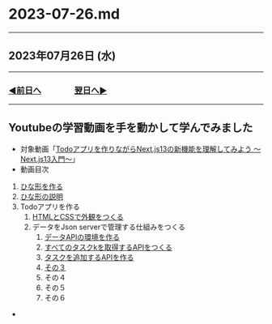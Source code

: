 # 2023-07-26.md

---

## 2023年07月26日 (水)

---

### [◀️前日へ](https://github.com/yuasys/chatty-journal/blob/main/2023/07/2023-07-25.md)&emsp;&emsp;&emsp;&emsp;[翌日へ▶️](https://github.com/yuasys/chatty-journal/blob/main/2023/07/2023-07-27.md)

---

## Youtubeの学習動画を手を動かして学んでみました

- 対象動画「[Todoアプリを作りながらNext.js13の新機能を理解してみよう ～Next.js13入門～](https://youtu.be/VcMW2C9VNtI?t=0)」
- 動画目次
1. [ひな形を作る](https://youtu.be/VcMW2C9VNtI?t=77)
2. [ひな形の説明](https://youtu.be/VcMW2C9VNtI?t=139)
3. Todoアプリを作る
    1. [HTMLとCSSで外観をつくる](https://youtu.be/VcMW2C9VNtI?t=256)
    2. データをJson serverで管理する仕組みをつくる
        1. [データAPIの環境を作る](https://youtu.be/VcMW2C9VNtI?t=843)
        2. [すべてのタスクkを取得するAPIをつくる](https://youtu.be/VcMW2C9VNtI?t=1094)
        3. [タスクを追加するAPIを作る](https://youtu.be/VcMW2C9VNtI?t=1766)
        3. [その３](https://youtu.be/VcMW2C9VNtI?t=2137)
        4. その４
        5. その５
        6. その６
 - 
